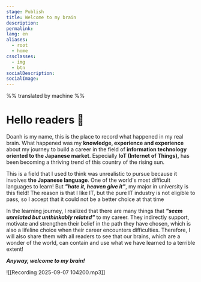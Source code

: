 ```yaml
---
stage: Publish
title: Welcome to my brain
description:
permalink:
lang: en
aliases:
  - root
  - home
cssclasses:
  - img
  - btn
socialDescription:
socialImage:
---
```

%% translated by machine %%

# Hello readers 👋

Doanh is my name, this is the place to record what happened in my real brain. What happened was my **knowledge, experience and experience** about my journey to build a career in the field of **information technology oriented to the Japanese market**. Especially **IoT (Internet of Things),** has been becoming a thriving trend of this country of the rising sun.

This is a field that I used to think was unrealistic to pursue because it involves **the Japanese language**. One of the world's most difficult languages to learn! But ***"hate it, heaven give it"***, my major in university is this field! The reason is that I like IT, but the pure IT industry is not eligible to pass, so I accept that it could not be a better choice at that time

In the learning journey, I realized that there are many things that ***"seem unrelated but unthinkably related"*** to my career. They indirectly support, motivate and strengthen their belief in the path they have chosen, which is also a lifeline choice when their career encounters difficulties. Therefore, I will also share them with all readers to see that our brains, which are a wonder of the world, can contain and use what we have learned to a terrible extent!

***Anyway, welcome to my brain!***

![[Recording 2025-09-07 104200.mp3]]